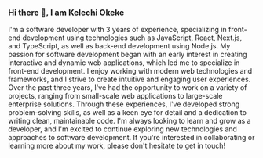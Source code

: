 ### Hi there 👋, I am Kelechi Okeke

I'm a software developer with 3 years of experience, specializing in front-end development using technologies such as JavaScript, React, Next.js, and TypeScript, as well as back-end development using Node.js.
My passion for software development began with an early interest in creating interactive and dynamic web applications, which led me to specialize in front-end development. I enjoy working with modern web technologies and frameworks, and I strive to create intuitive and engaging user experiences.
Over the past three years, I've had the opportunity to work on a variety of projects, ranging from small-scale web applications to large-scale enterprise solutions. Through these experiences, I've developed strong problem-solving skills, as well as a keen eye for detail and a dedication to writing clean, maintainable code.
I'm always looking to learn and grow as a developer, and I'm excited to continue exploring new technologies and approaches to software development. If you're interested in collaborating or learning more about my work, please don't hesitate to get in touch!

<!--
**invisiblemask/invisiblemask** is a ✨ _special_ ✨ repository because its `README.md` (this file) appears on your GitHub profile.

Here are some ideas to get you started:

- 🔭 I’m currently working on ...
- 🌱 I’m currently learning ...
- 👯 I’m looking to collaborate on ...
- 🤔 I’m looking for help with ...
- 💬 Ask me about ...
- 📫 How to reach me: ...
- 😄 Pronouns: ...
- ⚡ Fun fact: ...
-->
